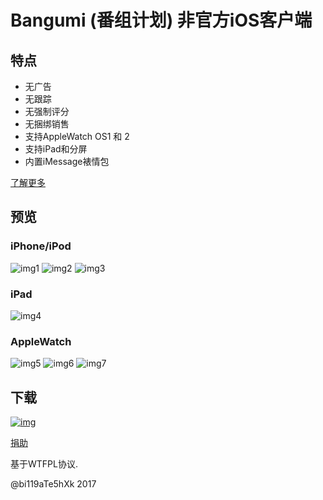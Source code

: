 # Bangumi (番组计划) 非官方iOS客户端


## 特点
* 无广告
* 无跟踪
* 无强制评分
* 无捆绑销售
* 支持AppleWatch OS1 和 2
* 支持iPad和分屏
* 内置iMessage裱情包

[了解更多](http://chii.in/group/topic/32239)


## 预览
### iPhone/iPod
![img1](http://a4.mzstatic.com/us/r30/Purple2/v4/8a/64/20/8a64201b-42c7-51c0-78f3-a179d91faf41/screen568x568.jpeg) ![img2](http://a5.mzstatic.com/us/r30/Purple/v4/e9/c4/1a/e9c41ace-47d9-d918-6643-33aa113f5cd6/screen568x568.jpeg) ![img3](http://a1.mzstatic.com/us/r30/Purple4/v4/0f/71/1f/0f711fc1-aa2e-feba-dcf7-23984cbbd9d1/screen568x568.jpeg)

### iPad
![img4](http://a3.mzstatic.com/us/r30/Purple71/v4/b2/0f/2d/b20f2da8-49c9-f599-666f-be5d04e7be84/sc552x414.jpeg)

### AppleWatch
![img5](http://a3.mzstatic.com/us/r30/Purple71/v4/68/26/71/682671d0-d591-3fd9-c6cc-a4db5b3f771a/screen390x390.jpeg)  ![img6](http://a5.mzstatic.com/us/r30/Purple71/v4/ac/33/8a/ac338a9c-0f2e-da1c-6f3e-264364e24258/screen390x390.jpeg)  ![img7](http://a1.mzstatic.com/us/r30/Purple71/v4/2d/3c/e4/2d3ce4e8-3585-a414-9fb7-3aae6741c66a/screen390x390.jpeg)

## 下载
[![img](http://blog.bi119ate5hxk.net/wp-content/uploads/2014/05/Download_on_the_App_Store_Badge_US-UK-200x59.png)](https://itunes.apple.com/cn/app/fan-zu-ji-hua+/id878016314?mt=8)


[捐助](http://blog.bi119ate5hxk.net/donate/)

基于WTFPL协议.

@bi119aTe5hXk 2017
